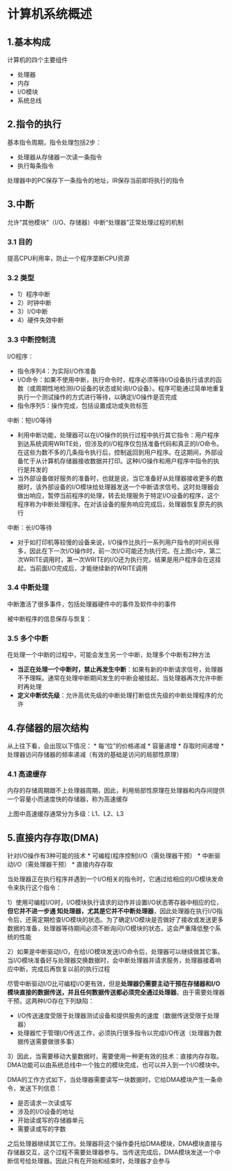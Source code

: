 # 计算机系统概述

## 1.基本构成

计算机的四个主要组件

-   处理器
-   内存
-   I/O模块
-   系统总线

## 2.指令的执行

基本指令周期，指令处理包括2步：

-   处理器从存储器一次读一条指令
-   执行每条指令

处理器中的PC保存下一条指令的地址，IR保存当前即将执行的指令

## 3.中断

允许“其他模块”（I/O、存储器）中断“处理器”正常处理过程的机制

### 3.1 目的

提高CPU利用率，防止一个程序垄断CPU资源

### 3.2 类型

-   1）程序中断
-   2）时钟中断
-   3）I/O中断
-   4）硬件失效中断

### 3.3 中断控制流

I/O程序：

-   指令序列4：为实际I/O作准备
-   I/O命令：如果不使用中断，执行命令时，程序必须等待I/O设备执行请求的函数（或周期性地检测I/O设备的状态或轮询I/O设备）。程序可能通过简单地重复执行一个测试操作的方式进行等待，以确定I/O操作是否完成
-   指令序列5：操作完成，包括设置成功或失败标签

中断：短I/O等待

-   利用中断功能，处理器可以在I/O操作的执行过程中执行其它指令：用户程序到达系统调用WRITE处，但涉及的I/O程序仅包括准备代码和真正的I/O命令。在这些为数不多的几条指令执行后，控制返回到用户程序。在这期间，外部设备忙于从计算机存储器接收数据并打印。这种I/O操作和用户程序中指令的执行是并发的
-   当外部设备做好服务的准备时，也就是说，当它准备好从处理器接收更多的数据时，该外部设备的I/O模块给处理器发送一个中断请求信号。这时处理器会做出响应，暂停当前程序的处理，转去处理服务于特定I/O设备的程序，这个程序称为中断处理程序。在对该设备的服务响应完成后，处理器恢复原先的执行

中断：长I/O等待

-   对于如打印机等较慢的设备来说，I/O操作比执行一系列用户指令的时间长得多，因此在下一次I/O操作时，前一次I/O可能还为执行完。在上图c)中，第二次WRITE调用时，第一次WRITE的I/O还为执行完，结果是用户程序会在这挂起，当前面I/O完成后，才能继续新的WRITE调用

### 3.4 中断处理

中断激活了很多事件，包括处理器硬件中的事件及软件中的事件

被中断程序的信息保存与恢复：

### 3.5 多个中断

在处理一个中断的过程中，可能会发生另一个中断，处理多个中断有2种方法

-   **当正在处理一个中断时，禁止再发生中断**：如果有新的中断请求信号，处理器不予理睬。通常在处理中断期间发生的中断会被挂起，当处理器再次允许中断时再处理
-   **定义中断优先级**：允许高优先级的中断处理打断低优先级的中断处理程序的允许

## 4.存储器的层次结构

从上往下看，会出现以下情况： \* 每“位”的价格递减 \* 容量递增 \* 存取时间递增 \* 处理器访问存储器的频率递减（有效的基础是访问的局部性原理）

### 4.1 高速缓存

内存的存储周期跟不上处理器周期，因此，利用局部性原理在处理器和内存间提供一个容量小而速度快的存储器，称为高速缓存

上图中高速缓存通常分为多级：L1、L2、L3

## 5.直接内存存取(DMA)

针对I/O操作有3种可能的技术 \* 可编程(程序控制)I/O（需处理器干预） \* 中断驱动I/O（需处理器干预） \* 直接内存存取

当处理器正在执行程序并遇到一个I/O相关的指令时，它通过给相应的I/O模块发命令来执行这个指令：

1）使用可编程I/O时，I/O模块执行请求的动作并设置I/O状态寄存器中相应的位，**但它并不进一步通 知处理器，尤其是它并不中断处理器**，因此处理器在执行I/O指令后，还需定期检查I/O模块的状态。为了确定I/O模块是否做好了接收或发送更多数据的准备，处理器等待期间必须不断询问I/O模块的状态，这会严重降低整个系统的性能

2）如果是中断驱动I/O，在给I/O模块发送I/O命令后，处理器可以继续做其它事。当I/O模块准备好与处理器交换数据时，会中断处理器并请求服务，处理器接着响应中断，完成后再恢复以前的执行过程

尽管中断驱动I/O比可编程I/O更有效，但是**处理器仍需要主动干预在存储器和I/O模块直接的数据传送，并且任何数据传送都必须完全通过处理器**。由于需要处理器干预，这两种I/O存在下列缺陷：

-   I/O传送速度受限于处理器测试设备和提供服务的速度（数据传送受限于处理器）
-   处理器忙于管理I/O传送工作，必须执行很多指令以完成I/O传送（处理器为数据传送需要做很多事）

3）因此，当需要移动大量数据时，需要使用一种更有效的技术：直接内存存取。DMA功能可以由系统总线中一个独立的模块完成，也可以并入到一个I/O模块中。

DMA的工作方式如下，当处理器需要读写一块数据时，它给DMA模块产生一条命令，发送下列信息：

-   是否请求一次读或写
-   涉及的I/O设备的地址
-   开始读或写的存储器单元
-   需要读或写的字数

之后处理器继续其它工作。处理器将这个操作委托给DMA模块，DMA模块直接与存储器交互，这个过程不需要处理器参与。当传送完成后，DMA模块发送一个中断信号给处理器。因此只有在开始和结束时，处理器才会参与
